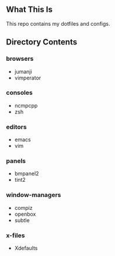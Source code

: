 ## What This Is
This repo contains my dotfiles and configs. 

## Directory Contents
### browsers
 * jumanji
 * vimperator

### consoles
 * ncmpcpp
 * zsh

### editors
 * emacs
 * vim

### panels
 * bmpanel2
 * tint2

### window-managers
 * compiz
 * openbox
 * subtle

### x-files
 * Xdefaults
